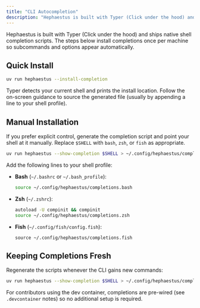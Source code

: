 ```yaml
---
title: "CLI Autocompletion"
description: "Hephaestus is built with Typer (Click under the hood) and ships native shell completion scripts. The steps below install completions once per machine so..."
---
```

Hephaestus is built with Typer (Click under the hood) and ships native shell completion scripts. The
steps below install completions once per machine so subcommands and options appear automatically.

## Quick Install

```bash
uv run hephaestus --install-completion
```

Typer detects your current shell and prints the install location. Follow the on-screen guidance to
source the generated file (usually by appending a line to your shell profile).

## Manual Installation

If you prefer explicit control, generate the completion script and point your shell at it manually.
Replace `$SHELL` with `bash`, `zsh`, or `fish` as appropriate.

```bash
uv run hephaestus --show-completion $SHELL > ~/.config/hephaestus/completions.$SHELL
```

Add the following lines to your shell profile:

- **Bash** (`~/.bashrc` or `~/.bash_profile`):

  ```bash
  source ~/.config/hephaestus/completions.bash
  ```

- **Zsh** (`~/.zshrc`):

  ```bash
  autoload -U compinit && compinit
  source ~/.config/hephaestus/completions.zsh
  ```

- **Fish** (`~/.config/fish/config.fish`):

  ```fish
  source ~/.config/hephaestus/completions.fish
  ```

## Keeping Completions Fresh

Regenerate the scripts whenever the CLI gains new commands:

```bash
uv run hephaestus --show-completion $SHELL > ~/.config/hephaestus/completions.$SHELL
```

For contributors using the dev container, completions are pre-wired (see `.devcontainer` notes) so no
additional setup is required.
